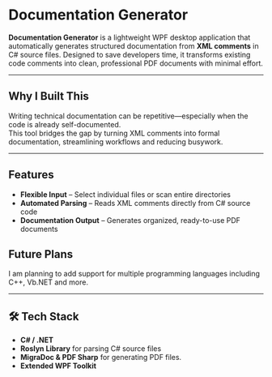 # Documentation Generator

**Documentation Generator** is a lightweight WPF desktop application that automatically generates structured documentation from **XML comments** in C# source files. Designed to save developers time, it transforms existing code comments into clean, professional PDF documents with minimal effort.

---

## Why I Built This
Writing technical documentation can be repetitive—especially when the code is already self-documented.  
This tool bridges the gap by turning XML comments into formal documentation, streamlining workflows and reducing busywork. 

---

## Features
- **Flexible Input** – Select individual files or scan entire directories  
- **Automated Parsing** – Reads XML comments directly from C# source code  
- **Documentation Output** – Generates organized, ready-to-use PDF documents  


## Future Plans
I am planning to add support for multiple programming languages including C++, Vb.NET and more.

---

## 🛠️ Tech Stack
- **C# / .NET**
- **Roslyn Library** for parsing C# source files
- **MigraDoc & PDF Sharp** for generating PDF files.
- **Extended WPF Toolkit**
